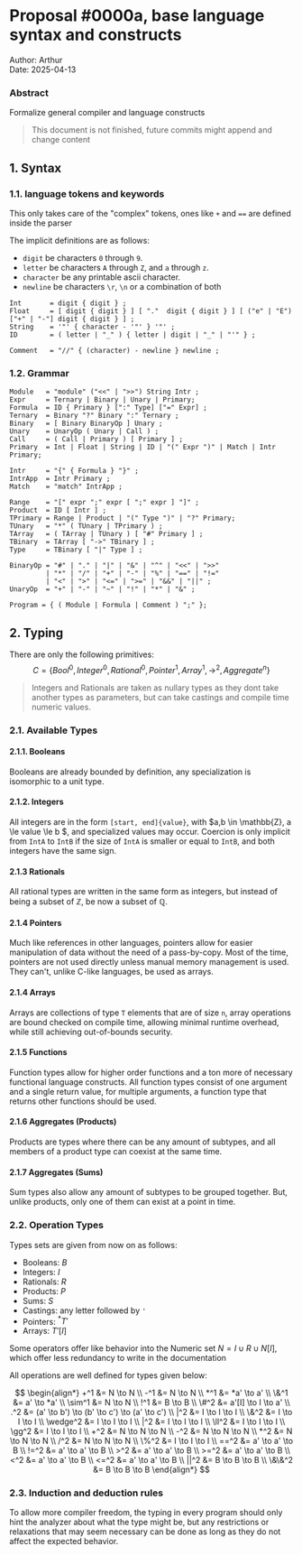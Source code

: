 # Proposal #0000a, base language syntax and constructs

Author: Arthur  
Date: 2025-04-13

### Abstract

Formalize general compiler and language constructs

> This document is not finished, future commits might append and change
> content 

## 1. Syntax
### 1.1. language tokens and keywords

This only takes care of the "complex" tokens, ones like `+` and `==` are
defined inside the parser

The implicit definitions are as follows: 
- `digit` be characters `0` through `9`.
- `letter` be characters `A` through `Z`, and `a` through `z`.
- `character` be any printable ascii character.
- `newline` be characters `\r`, `\n` or a combination of both

```ebnf
Int       = digit { digit } ;
Float     = [ digit { digit } ] [ "."  digit { digit } ] [ ("e" | "E") ["+" | "-"] digit { digit } ] ;
String    = '"' { character - '"' } '"' ;
ID        = ( letter | "_" ) { letter | digit | "_" | "'" } ;

Comment   = "//" { (character) - newline } newline ;
```

### 1.2. Grammar

```ebnf
Module   = "module" ("<<" | ">>") String Intr ;
Expr     = Ternary | Binary | Unary | Primary;
Formula  = ID { Primary } [":" Type] ["=" Expr] ;
Ternary  = Binary "?" Binary ":" Ternary ;
Binary   = [ Binary BinaryOp ] Unary ;
Unary    = UnaryOp ( Unary | Call ) ;
Call     = ( Call | Primary ) [ Primary ] ;
Primary  = Int | Float | String | ID | "(" Expr ")" | Match | Intr Primary;

Intr     = "{" { Formula } "}" ;
IntrApp  = Intr Primary ;
Match    = "match" IntrApp ;

Range    = "[" expr ";" expr [ ";" expr ] "]" ;
Product  = ID [ Intr ] ;
TPrimary = Range | Product | "(" Type ")" | "?" Primary;
TUnary   = "*" ( TUnary | TPrimary ) ;
TArray   = ( TArray | TUnary ) [ "#" Primary ] ;
TBinary  = TArray [ "->" TBinary ] ;
Type     = TBinary [ "|" Type ] ;

BinaryOp = "#" | "." | "|" | "&" | "^" | "<<" | ">>" 
         | "*" | "/" | "+" | "-" | "%" | "==" | "!=" 
         | "<" | ">" | "<=" | ">=" | "&&" | "||" ;
UnaryOp  = "+" | "-" | "~" | "!" | "*" | "&" ;

Program = { ( Module | Formula | Comment ) ";" };
```

## 2. Typing

There are only the following primitives: $$C = \{ Bool^0, Integer^0, 
Rational^0, Pointer^1, Array^1, \to^2, Aggregate^n \}$$

> Integers and Rationals are taken as nullary types as they dont take
> another types as parameters, but can take castings and compile time 
> numeric values.

### 2.1. Available Types
#### 2.1.1. Booleans

Booleans are already bounded by definition, any specialization is 
isomorphic to a unit type.

#### 2.1.2. Integers

All integers are in the form `[start, end]{value}`, with 
$a,b \in \mathbb{Z}, a \le value \le b $, and specialized values may 
occur. Coercion is only implicit from `IntA` to `IntB` if the size of
`IntA` is smaller or equal to `IntB`, and both integers have the same
sign.

#### 2.1.3 Rationals

All rational types are written in the same form as integers,
but instead of being a subset of $\mathbb{Z}$, be now a subset of
$\mathbb{Q}$.

#### 2.1.4 Pointers

Much like references in other languages, pointers allow for easier 
manipulation of data without the need of a pass-by-copy. Most of the 
time, pointers are not used directly unless manual memory management is
used. They can't, unlike C-like languages, be used as arrays.

#### 2.1.4 Arrays

Arrays are collections of type `T` elements that are of size `n`, array
operations are bound checked on compile time, allowing minimal runtime
overhead, while still achieving out-of-bounds security.

#### 2.1.5 Functions

Function types allow for higher order functions and a ton more of 
necessary functional language constructs. All function types consist of
one argument and a single return value, for multiple arguments, a 
function type that returns other functions should be used.

#### 2.1.6 Aggregates (Products)

Products are types where there can be any amount of subtypes, and all 
members of a product type can coexist at the same time.

#### 2.1.7 Aggregates (Sums)

Sum types also allow any amount of subtypes to be grouped together. But,
unlike products, only one of them can exist at a point in time.

### 2.2. Operation Types

Types sets are given from now on as follows:
- Booleans: $B$
- Integers: $I$
- Rationals: $R$
- Products: $P$
- Sums: $S$
- Castings: any letter followed by `'`
- Pointers: $^*T'$
- Arrays: $T'[I]$
 
Some operators offer like behavior into the Numeric set 
$N = I \cup R \cup N[I]$, which offer less redundancy to write in the
documentation

All operations are well defined for types given below:

$$
\begin{align*}
    +^1 &= N \to N \\
    -^1 &= N \to N \\
    *^1 &= *a' \to a' \\
    \&^1 &= a' \to *a' \\
    \sim^1 &= N \to N \\
    !^1 &= B \to B \\
    \#^2 &= a'[I] \to I \to a' \\
    .^2 &= (a' \to b') \to (b' \to c') \to (a' \to c') \\
    |^2 &= I \to I \to I \\
    \&^2 &= I \to I \to I \\
    \wedge^2 &= I \to I \to I \\
    |^2 &= I \to I \to I \\
    \ll^2 &= I \to I \to I \\
    \gg^2 &= I \to I \to I \\
    +^2 &= N \to N \to N \\
    -^2 &= N \to N \to N \\
    *^2 &= N \to N \to N \\
    /^2 &= N \to N \to N \\
    \%^2 &= I \to I \to I \\
    ==^2 &= a' \to a' \to B \\
    !=^2 &= a' \to a' \to B \\
    >^2 &= a' \to a' \to B \\
    >=^2 &= a' \to a' \to B \\
    <^2 &= a' \to a' \to B \\
    <=^2 &= a' \to a' \to B \\
    ||^2 &= B \to B \to B \\
    \&\&^2 &= B \to B \to B
\end{align*}
$$

### 2.3. Induction and deduction rules

To allow more compiler freedom, the typing in every program should only
hint the analyzer about what the type might be, but any restrictions or
relaxations that may seem necessary can be done as long as they do not
affect the expected behavior.


